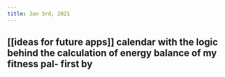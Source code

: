 ```yaml
---
title: Jan 3rd, 2021
---
```


## [[ideas for future apps]] calendar with the logic behind the calculation of energy balance of my fitness pal- first by

